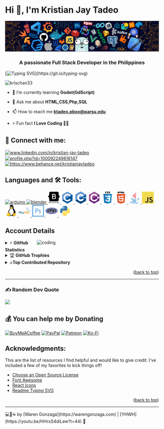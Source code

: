 <a name="readme-top"> </a >
# Hi 👋, I'm Kristian Jay Tadeo

![logo](https://github.com/KrisChan33/KrisChan33/blob/main/githubimage.png)
<h3 align="center">A passionate Full Stack Developer in the Philippines</h3>

[![Typing SVG ](https://readme-typing-svg.demolab.com?font=Fira+Code&pause=1000&width=435&lines=Im+a+Filipino%2C+Full+Stack+Developer;and+Open+Source+Developer;Nice+to+meet+You!)](https://git.io/typing-svg)

<p align="left"> <img src="https://komarev.com/ghpvc/?username=krischan33&label=Profile%20views&color=0e75b6&style=flat" alt="krischan33" /> </p>

- 🌱 I’m currently learning **Godot(GdScript)**

- 💬 Ask me about **HTML,CSS,Php,SQL**

- 📫 How to reach me **ktadeo.pbox@parsu.edu**

- ⚡ Fun fact **I Love Coding 👨‍💻**

## 📠 Connect with me:
<p align="left">
<a href="https://linkedin.com/in/www.linkedin.com/in/kristian-jay-tadeo" target="blank"><img align="center" src="https://raw.githubusercontent.com/rahuldkjain/github-profile-readme-generator/master/src/images/icons/Social/linked-in-alt.svg" alt="www.linkedin.com/in/kristian-jay-tadeo" height="30" width="40" /></a>
<a href="https://fb.com/profile.php?id=100092249816147" target="blank"><img align="center" src="https://raw.githubusercontent.com/rahuldkjain/github-profile-readme-generator/master/src/images/icons/Social/facebook.svg" alt="profile.php?id=100092249816147" height="30" width="40" /></a>
<a href="https://www.behance.net/https://www.behance.net/kristianjaytadeo" target="blank"><img align="center" src="https://raw.githubusercontent.com/rahuldkjain/github-profile-readme-generator/master/src/images/icons/Social/behance.svg" alt="https://www.behance.net/kristianjaytadeo" height="30" width="40" /></a>
</p>


## Languages and 🛠 Tools:
<p align="left"> <a href="https://www.arduino.cc/" target="_blank" rel="noreferrer"> <img src="https://cdn.worldvectorlogo.com/logos/arduino-1.svg" alt="arduino" width="40" height="40"/> </a> <a href="https://www.blender.org/" target="_blank" rel="noreferrer"> <img src="https://download.blender.org/branding/community/blender_community_badge_white.svg" alt="blender" width="40" height="40"/> </a> <a href="https://getbootstrap.com" target="_blank" rel="noreferrer"> <img src="https://raw.githubusercontent.com/devicons/devicon/master/icons/bootstrap/bootstrap-plain-wordmark.svg" alt="bootstrap" width="40" height="40"/> </a> <a href="https://www.cprogramming.com/" target="_blank" rel="noreferrer"> <img src="https://raw.githubusercontent.com/devicons/devicon/master/icons/c/c-original.svg" alt="c" width="40" height="40"/> </a> <a href="https://www.w3schools.com/cpp/" target="_blank" rel="noreferrer"> <img src="https://raw.githubusercontent.com/devicons/devicon/master/icons/cplusplus/cplusplus-original.svg" alt="cplusplus" width="40" height="40"/> </a> <a href="https://www.w3schools.com/cs/" target="_blank" rel="noreferrer"> <img src="https://raw.githubusercontent.com/devicons/devicon/master/icons/csharp/csharp-original.svg" alt="csharp" width="40" height="40"/> </a> <a href="https://www.w3schools.com/css/" target="_blank" rel="noreferrer"> <img src="https://raw.githubusercontent.com/devicons/devicon/master/icons/css3/css3-original-wordmark.svg" alt="css3" width="40" height="40"/> </a> <a href="https://www.w3.org/html/" target="_blank" rel="noreferrer"> <img src="https://raw.githubusercontent.com/devicons/devicon/master/icons/html5/html5-original-wordmark.svg" alt="html5" width="40" height="40"/> </a> <a href="https://www.java.com" target="_blank" rel="noreferrer"> <img src="https://raw.githubusercontent.com/devicons/devicon/master/icons/java/java-original.svg" alt="java" width="40" height="40"/> </a> <a href="https://developer.mozilla.org/en-US/docs/Web/JavaScript" target="_blank" rel="noreferrer"> <img src="https://raw.githubusercontent.com/devicons/devicon/master/icons/javascript/javascript-original.svg" alt="javascript" width="40" height="40"/> </a> <a href="https://www.linux.org/" target="_blank" rel="noreferrer"> <img src="https://raw.githubusercontent.com/devicons/devicon/master/icons/linux/linux-original.svg" alt="linux" width="40" height="40"/> </a> <a href="https://www.mysql.com/" target="_blank" rel="noreferrer"> <img src="https://raw.githubusercontent.com/devicons/devicon/master/icons/mysql/mysql-original-wordmark.svg" alt="mysql" width="40" height="40"/> </a> <a href="https://www.photoshop.com/en" target="_blank" rel="noreferrer"> <img src="https://raw.githubusercontent.com/devicons/devicon/master/icons/photoshop/photoshop-line.svg" alt="photoshop" width="40" height="40"/> </a> <a href="https://www.php.net" target="_blank" rel="noreferrer"> <img src="https://raw.githubusercontent.com/devicons/devicon/master/icons/php/php-original.svg" alt="php" width="40" height="40"/> </a> <a href="https://www.python.org" target="_blank" rel="noreferrer"> <img src="https://raw.githubusercontent.com/devicons/devicon/master/icons/python/python-original.svg" alt="python" width="40" height="40"/> </a> </p>

<!--Logo Only doesnt have a link 
![skills](https://skillicons.dev/iconsi=html,css,bootstrap,java,js,php,mysql,python,vscode,arduino,blender,photoshop,linux&theme=light)
-->

## Account Details
<img align="right" alt="coding" width="400" src="https://user-images.githubusercontent.com/69011963/137184767-79a13ec7-1bb3-4341-a6da-3a149c9c159a.gif">

<details>
 <summary>&#9889 <b>GitHub Statistics</b></summary><br/>

![](https://github-readme-stats.vercel.app/api?username=KrisChan33&theme=algolia&hide_border=true&include_all_commits=true&count_private=false)<br/>
![](https://github-readme-streak-stats.herokuapp.com/?user=KrisChan33&theme=algolia&hide_border=true)<br/>
![](https://github-readme-stats.vercel.app/api/top-langs/?username=KrisChan33&theme=algolia&hide_border=true&include_all_commits=true&count_private=false&layout=compact)
</details>

<!--2nd Readme Editor-->
<details>
    <summary>&#127942 <b>GitHub Trophies</b></summary><br/>

![Github Trophy](https://github-profile-trophy.vercel.app/?username=krisChan33)
<!-- other design of trophy
![](https://github-profile-tropy.vercel.app/?username=KrisChan33&theme=flat&no-frame=false&no-bg=false&margin-w=4)-->
</details>


<details>
    <summary>🔝<b>Top Contributed Repository</b></summary><br/>

![Github Top Repo](https://github-contributor-stats.vercel.app/api?username=KrisChan33&limit=5&theme=dark&combine_all_yearly_contributions=true)
</details>

<p align="right">(<a href="#readme-top">back to top</a>)</p>
<hr> </hr>
<!-- Proudly created with GPRM ( https://gprm.itsvg.in ) -->

<!--
# 📊 GitHub Stats:
![](https://github-readme-stats.vercel.app/api?username=KrisChan33&theme=algolia&hide_border=true&include_all_commits=true&count_private=false)<br/>
![](https://github-readme-streak-stats.herokuapp.com/?user=KrisChan33&theme=algolia&hide_border=true)<br/>
![](https://github-readme-stats.vercel.app/api/top-langs/?username=KrisChan33&theme=algolia&hide_border=true&include_all_commits=true&count_private=false&layout=compact)

## 🏆 GitHub Trophies
![](https://github-profile-trophy.vercel.app/?username=KrisChan33&theme=algolia&no-frame=true&no-bg=false&margin-w=4)
-->
### ✍️ Random Dev Quote
![](https://quotes-github-readme.vercel.app/api?type=horizontal&theme=light)

## 💰 You can help me by Donating
  [![BuyMeACoffee](https://img.shields.io/badge/Buy%20Me%20a%20Coffee-ffdd00?style=for-the-badge&logo=buy-me-a-coffee&logoColor=black)](https://buymeacoffee.com/https://bmc.link/KrisChan33) 
 [![PayPal](https://img.shields.io/badge/PayPal-00457C?style=for-the-badge&logo=paypal&logoColor=white)](https://paypal.me/PayPal.Me@kristiantadeo) 
 [![Patreon](https://img.shields.io/badge/Patreon-F96854?style=for-the-badge&logo=patreon&logoColor=white)](https://patreon.com/patreon.com/KrisChan33) 
 [![Ko-Fi](https://img.shields.io/badge/Ko--fi-F16061?style=for-the-badge&logo=ko-fi&logoColor=white)](https://ko-fi.com/ko-fi.com/krischan33)


<!-- ACKNOWLEDGMENTS -->
## Acknowledgments:

This are the list of resources I find helpful and would like to give credit. I've included a few of my favorites to kick things off!

* [Choose an Open Source License](https://choosealicense.com)
* [Font Awesome](https://fontawesome.com)
* [React Icons](https://react-icons.github.io/react-icons/search)
* [Readme Typing SVG](https://elements.heroku.com/buttons/denvercoder1/readme-typing-svg) 
<p align="right">(<a href="#readme-top">back to top</a>)</p>

<hr>
💻💖☕ by [Waren Gonzaga](https://warengonzaga.com) | [YHWH](https://youtu.be/HHrxS4diLew?t=44) 🙏
